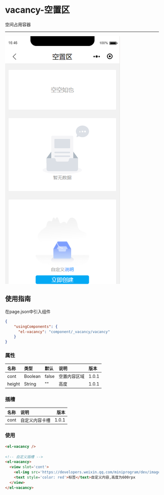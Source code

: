 # vacancy-空置区

空间占用容器

---

![](/assets/vacancy01.png)

## 使用指南

在page.json中引入组件

```json
{
    "usingComponents": {
      "el-vacancy": "component/_vacancy/vacancy"
    }
}
```

### 属性

| 名称 | 类型 | 默认 | 说明 | 版本 |
| :--- | :--- | :--- | :--- | :--- |
| cont | Boolean | false | 空置内容区域 | 1.0.1 |
| height | String | "" | 高度 | 1.0.1 |

### 插槽

| 名称 | 说明 | 版本 |
| :--- | :--- | ---: |
| cont | 自定义内容卡槽 | 1.0.1 |

### 使用

```html
<el-vacancy />

<!-- 自定义插槽 -->
<el-vacancy>
  <view slot='cont'>
    <el-img src='https://developers.weixin.qq.com/miniprogram/dev/image/cat/0.jpg' style='margin: 0 auto;display:block;width: 300rpx; height: 300rpx' />
    <text style='color: red'>标签</text>自定义内容,高度为600rpx
  </view>
</el-vacancy>
```



